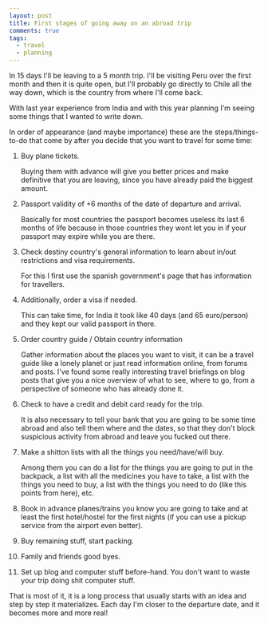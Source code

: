 ```yaml
---
layout: post
title: First stages of going away on an abroad trip
comments: true
tags:
  - travel
  - planning
---
```


In 15 days I'll be leaving to a 5 month trip. I'll be visiting Peru over the
first month and then it is quite open, but I'll probably go directly to Chile
all the way down, which is the country from where I'll come back.

With last year experience from India and with this year planning I'm seeing
some things that I wanted to write down.

In order of appearance (and maybe importance) these are the steps/things-to-do
that come by after you decide that you want to travel for some time:

1. Buy plane tickets.

    Buying them with advance will give you better prices and make definitive
    that you are leaving, since you have already paid the biggest amount.

2. Passport validity of +6 months of the date of departure and arrival.

    Basically for most countries the passport becomes useless its last 6 months
    of life because in those countries they wont let you in if your passport
    may expire while you are there.

3. Check destiny country's general information to learn about in/out
   restrictions and visa requirements.

    For this I first use the spanish government's page that has information for
    travellers.

4. Additionally, order a visa if needed.

    This can take time, for India it took like 40 days (and 65 euro/person) and
    they kept our valid passport in there.

5. Order country guide / Obtain country information

    Gather information about the places you want to visit, it can be a travel
    guide like a lonely planet or just read information online, from forums and
    posts. I've found some really interesting travel briefings on blog posts
    that give you a nice overview of what to see, where to go, from
    a perspective of someone who has already done it.

6. Check to have a credit and debit card ready for the trip.

    It is also necessary to tell your bank that you are going to be some time
    abroad and also tell them where and the dates, so that they don't block
    suspicious activity from abroad and leave you fucked out there.

7. Make a shitton lists with all the things you need/have/will buy.

    Among them you can do a list for the things you are going to put in the
    backpack, a list with all the medicines you have to take, a list with the
    things you need to buy, a list with the things you need to do (like this
    points from here), etc.

8. Book in advance planes/trains you know you are going to take and at least
   the first hotel/hostel for the first nights (if you can use a pickup service
   from the airport even better).

9. Buy remaining stuff, start packing.

10. Family and friends good byes.

11. Set up blog and computer stuff before-hand. You don't want to waste your
    trip doing shit computer stuff.


That is most of it, it is a long process that usually starts with an idea and
step by step it materializes. Each day I'm closer to the departure date, and it
becomes more and more real!


